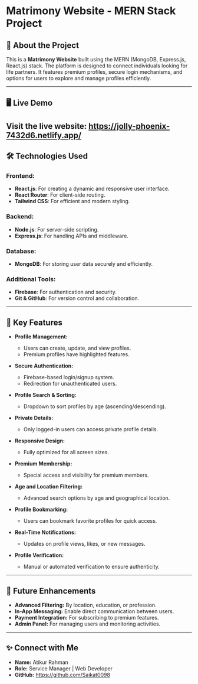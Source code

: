  # Matrimony Website - MERN Stack Project

## 🚀 About the Project
This is a **Matrimony Website** built using the MERN (MongoDB, Express.js, React.js) stack. The platform is designed to connect individuals looking for life partners. It features premium profiles, secure login mechanisms, and options for users to explore and manage profiles efficiently.

---

## 🖥️ Live Demo
Visit the live website: https://jolly-phoenix-7432d6.netlify.app/ 
---

## 🛠️ Technologies Used

### Frontend:
- **React.js**: For creating a dynamic and responsive user interface.
- **React Router**: For client-side routing.
- **Tailwind CSS**: For efficient and modern styling.
 

### Backend:
- **Node.js**: For server-side scripting.
- **Express.js**: For handling APIs and middleware.

### Database:
- **MongoDB**: For storing user data securely and efficiently.

### Additional Tools:
- **Firebase**: For authentication and security.
- **Git & GitHub**: For version control and collaboration.

---

## 🌟 Key Features

- **Profile Management:**
  - Users can create, update, and view profiles.
  - Premium profiles have highlighted features.

- **Secure Authentication:**
  - Firebase-based login/signup system.
  - Redirection for unauthenticated users.

- **Profile Search & Sorting:**
  - Dropdown to sort profiles by age (ascending/descending).

- **Private Details:**
  - Only logged-in users can access private profile details.

- **Responsive Design:**
  - Fully optimized for all screen sizes.

- **Premium Membership:**
  - Special access and visibility for premium members.

- **Age and Location Filtering:**
  - Advanced search options by age and geographical location.

- **Profile Bookmarking:**
  - Users can bookmark favorite profiles for quick access.

- **Real-Time Notifications:**
  - Updates on profile views, likes, or new messages.

- **Profile Verification:**
  - Manual or automated verification to ensure authenticity.

---

## 📌 Future Enhancements

- **Advanced Filtering:** By location, education, or profession.
- **In-App Messaging:** Enable direct communication between users.
- **Payment Integration:** For subscribing to premium features.
- **Admin Panel:** For managing users and monitoring activities.

---

## ✨ Connect with Me

- **Name:** Atikur Rahman
- **Role:** Service Manager | Web Developer
- **GitHub:** https://github.com/Saikat0098

